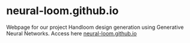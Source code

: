 # neural-loom.github.io  

Webpage for our project Handloom design generation using Generative Neural Networks. Access here [neural-loom.github.io](neural-loom.github.io])
